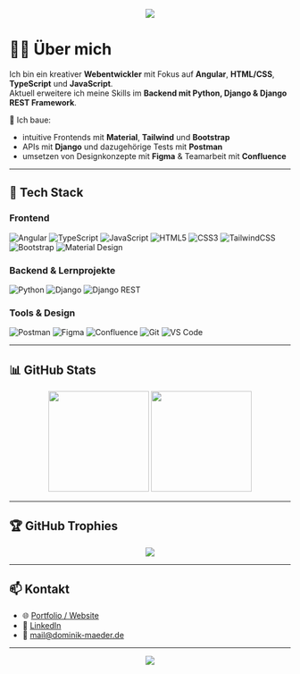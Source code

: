 <p align="center">
  <img src="https://capsule-render.vercel.app/api?type=rect&color=1e1e2f&height=160&section=header&text=Hi%20there%20👋%20I'm%20Dominik&fontColor=F8F8F8&fontSize=32&desc=Webentwickler%20mit%20Leidenschaft%20für%20Code%20und%20Design&descSize=16&descAlign=62" />
</p>

# 👨‍💻 Über mich

Ich bin ein kreativer **Webentwickler** mit Fokus auf **Angular**, **HTML/CSS**, **TypeScript** und **JavaScript**.  
Aktuell erweitere ich meine Skills im **Backend mit Python, Django & Django REST Framework**.

🔧 Ich baue:  
- intuitive Frontends mit **Material**, **Tailwind** und **Bootstrap**  
- APIs mit **Django** und dazugehörige Tests mit **Postman**  
- umsetzen von Designkonzepte mit **Figma** & Teamarbeit mit **Confluence**

---

## 🧰 Tech Stack

### **Frontend**
![Angular](https://img.shields.io/badge/-Angular-DD0031?style=for-the-badge&logo=angular&logoColor=white)
![TypeScript](https://img.shields.io/badge/-TypeScript-3178C6?style=for-the-badge&logo=typescript&logoColor=white)
![JavaScript](https://img.shields.io/badge/-JavaScript-F7DF1E?style=for-the-badge&logo=javascript&logoColor=black)
![HTML5](https://img.shields.io/badge/-HTML5-E34F26?style=for-the-badge&logo=html5&logoColor=white)
![CSS3](https://img.shields.io/badge/-CSS3-1572B6?style=for-the-badge&logo=css3&logoColor=white)
![TailwindCSS](https://img.shields.io/badge/-Tailwind-06B6D4?style=for-the-badge&logo=tailwindcss&logoColor=white)
![Bootstrap](https://img.shields.io/badge/-Bootstrap-7952B3?style=for-the-badge&logo=bootstrap&logoColor=white)
![Material Design](https://img.shields.io/badge/-Material--UI-0081CB?style=for-the-badge&logo=mui&logoColor=white)

### **Backend & Lernprojekte**
![Python](https://img.shields.io/badge/-Python-3776AB?style=for-the-badge&logo=python&logoColor=white)
![Django](https://img.shields.io/badge/-Django-092E20?style=for-the-badge&logo=django&logoColor=white)
![Django REST](https://img.shields.io/badge/-Django%20REST%20Framework-EF3D38?style=for-the-badge&logo=django&logoColor=white)

### **Tools & Design**
![Postman](https://img.shields.io/badge/-Postman-FF6C37?style=for-the-badge&logo=postman&logoColor=white)
![Figma](https://img.shields.io/badge/-Figma-F24E1E?style=for-the-badge&logo=figma&logoColor=white)
![Confluence](https://img.shields.io/badge/-Confluence-172B4D?style=for-the-badge&logo=confluence&logoColor=white)
![Git](https://img.shields.io/badge/-Git-F05032?style=for-the-badge&logo=git&logoColor=white)
![VS Code](https://img.shields.io/badge/-VSCode-007ACC?style=for-the-badge&logo=visual-studio-code&logoColor=white)

---

## 📊 GitHub Stats

<p align="center">
  <img src="https://github-readme-stats.vercel.app/api?username=Dominik-Maeder&show_icons=true&theme=tokyonight&hide_border=true" height="180"/>
  <img src="https://github-readme-stats.vercel.app/api/top-langs/?username=Dominik-Maeder&layout=compact&theme=tokyonight&hide_border=true" height="180"/>
</p>

---

## 🏆 GitHub Trophies

<p align="center">
  <img src="https://github-profile-trophy.vercel.app/?username=Dominik-Maeder&theme=tokyonight&margin-w=10&no-bg=true" />
</p>

---

## 📫 Kontakt

- 🌐 [Portfolio / Website](www.dominik-maeder.de)
- 💼 [LinkedIn](#)
- 📧 [mail@dominik-maeder.de](mailto:dein.email@example.com)

---

<p align="center">
  <img src="https://capsule-render.vercel.app/api?type=rect&color=1e1e2f&height=80&section=footer&text=Made%20with%20💻%20and%20☕&fontColor=FFFFFF&fontSize=16" />
</p>
